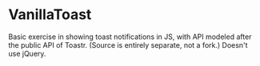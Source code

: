 # VanillaToast
Basic exercise in showing toast notifications in JS, with API modeled after the public API of Toastr.
(Source is entirely separate, not a fork.)
Doesn't use jQuery.

